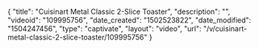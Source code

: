 {
    "title": "Cuisinart Metal Classic 2-Slice Toaster",
    "description": "",
    "videoid": "109995756",
    "date_created": "1502523822",
    "date_modified": "1504247456",
    "type": "captivate",
    "layout": "video",
    "url": "\/v\/cuisinart-metal-classic-2-slice-toaster\/109995756"
}